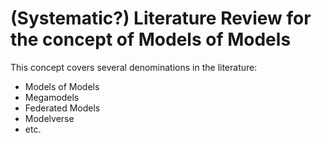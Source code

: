# (Systematic?) Literature Review for the concept of Models of Models
This concept covers several denominations in the literature:
- Models of Models
- Megamodels
- Federated Models
- Modelverse
- etc.